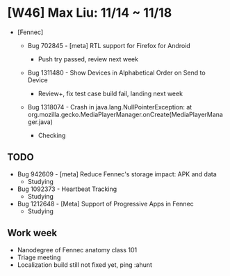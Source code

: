 # [W46] Max Liu: 11/14 ~ 11/18


* [Fennec]
  - Bug 702845 - [meta] RTL support for Firefox for Android
    - Push try passed, review next week

  - Bug 1311480 - Show Devices in Alphabetical Order on Send to Device
    - Review+, fix test case build fail, landing next week

  - Bug 1318074 - Crash in java.lang.NullPointerException: at org.mozilla.gecko.MediaPlayerManager.onCreate(MediaPlayerManager.java)
    - Checking


## TODO
  * Bug 942609 - [meta] Reduce Fennec's storage impact: APK and data
    - Studying
  * Bug 1092373 - Heartbeat Tracking
    - Studying
  * Bug 1212648 - [Meta] Support of Progressive Apps in Fennec
    - Studying


## Work week
  - Nanodegree of Fennec anatomy class 101
  - Triage meeting
  - Localization build still not fixed yet, ping :ahunt
